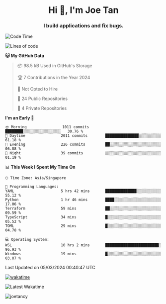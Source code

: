 <h1 align="center">Hi 👋, I'm Joe Tan</h1>
<h3 align="center">I build applications and fix bugs.</h3>

<!--START_SECTION:waka-->
![Code Time](http://img.shields.io/badge/Code%20Time-1%2C318%20hrs%2015%20mins-blue)

![Lines of code](https://img.shields.io/badge/From%20Hello%20World%20I%27ve%20Written-46.5%20million%20lines%20of%20code-blue)

**🐱 My GitHub Data** 

> 📦 98.5 kB Used in GitHub's Storage 
 > 
> 🏆 7 Contributions in the Year 2024
 > 
> 🚫 Not Opted to Hire
 > 
> 📜 24 Public Repositories 
 > 
> 🔑 4 Private Repositories 
 > 
**I'm an Early 🐤** 

```text
🌞 Morning                1011 commits        ████████░░░░░░░░░░░░░░░░░   30.76 % 
🌆 Daytime                2011 commits        ███████████████░░░░░░░░░░   61.18 % 
🌃 Evening                226 commits         ██░░░░░░░░░░░░░░░░░░░░░░░   06.88 % 
🌙 Night                  39 commits          ░░░░░░░░░░░░░░░░░░░░░░░░░   01.19 % 
```


📊 **This Week I Spent My Time On** 

```text
🕑︎ Time Zone: Asia/Singapore

💬 Programming Languages: 
YAML                     5 hrs 42 mins       ██████████████░░░░░░░░░░░   55.12 % 
Python                   1 hr 46 mins        ████░░░░░░░░░░░░░░░░░░░░░   17.06 % 
Terraform                59 mins             ██░░░░░░░░░░░░░░░░░░░░░░░   09.59 % 
TypeScript               34 mins             █░░░░░░░░░░░░░░░░░░░░░░░░   05.52 % 
TOML                     29 mins             █░░░░░░░░░░░░░░░░░░░░░░░░   04.78 % 

💻 Operating System: 
WSL                      10 hrs 2 mins       ████████████████████████░   96.93 % 
Windows                  19 mins             █░░░░░░░░░░░░░░░░░░░░░░░░   03.07 % 
```


 Last Updated on 05/03/2024 00:40:47 UTC
<!--END_SECTION:waka-->
[![wakatime](https://wakatime.com/badge/user/e0e3a0f0-6d69-4241-946d-0baaf7b91278.svg)](https://wakatime.com/@e0e3a0f0-6d69-4241-946d-0baaf7b91278)

![Latest Wakatime](https://github.com/joetancy/joetancy/workflows/Latest%20Wakatime/badge.svg)

<p align="left"> <img src="https://komarev.com/ghpvc/?username=joetancy" alt="joetancy" /> </p>


